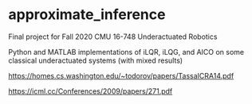 # approximate_inference

Final project for Fall 2020 CMU 16-748 Underactuated Robotics

Python and MATLAB implementations of iLQR, iLQG, and AICO on some classical underactuated systems (with mixed results)

https://homes.cs.washington.edu/~todorov/papers/TassaICRA14.pdf

https://icml.cc/Conferences/2009/papers/271.pdf